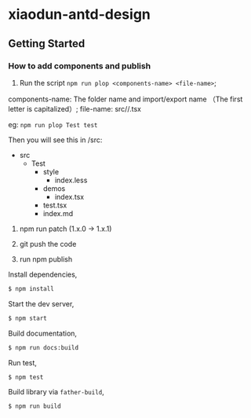 # xiaodun-antd-design

## Getting Started

### How to add components and publish

1. Run the script `npm run plop <components-name> <file-name>`;

components-name: The folder name and import/export name （The first letter is capitalized）;
file-name: src/<components-name>/<file-name>.tsx

eg: `npm run plop Test test`

Then you will see this in /src:

- src
  - Test
    - style
      - index.less
    - demos
      - index.tsx
    - test.tsx
    - index.md

1. npm run patch (1.x.0 -> 1.x.1)

2. git push the code

3. run npm publish


Install dependencies,

```bash
$ npm install
```

Start the dev server,

```bash
$ npm start
```

Build documentation,

```bash
$ npm run docs:build
```

Run test,

```bash
$ npm test
```

Build library via `father-build`,

```bash
$ npm run build
```

